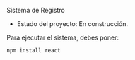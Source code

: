 <ha1> Sistema de Registro </h1>

- Estado del proyecto: En construcción.

Para ejecutar el sistema, debes poner:

```npm install react```
